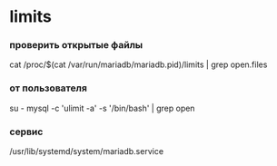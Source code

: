 limits
======
### проверить открытые файлы
cat /proc/$(cat /var/run/mariadb/mariadb.pid)/limits | grep open.files

### от пользователя
su - mysql -c 'ulimit -a' -s '/bin/bash' | grep open

### сервис
/usr/lib/systemd/system/mariadb.service
